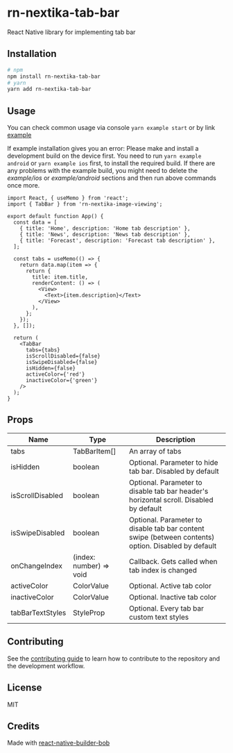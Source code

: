 # rn-nextika-tab-bar

React Native library for implementing tab bar

## Installation

  ```sh
# npm
npm install rn-nextika-tab-bar
# yarn
yarn add rn-nextika-tab-bar
```

## Usage
You can check common usage via console `yarn example start` or by link [example](./example/src/components/Content.tsx)

If example installation gives you an error: Please make and install a development build on the device first.
You need to run `yarn example android` or `yarn example ios` first, to install the required build.
If there are any problems with the example build, you might need to delete the *example/ios* or *example/android*
sections and then run above commands once more.

```tsx
import React, { useMemo } from 'react';
import { TabBar } from 'rn-nextika-image-viewing';

export default function App() {
  const data = [
    { title: 'Home', description: 'Home tab description' },
    { title: 'News', description: 'News tab description' },
    { title: 'Forecast', description: 'Forecast tab description' },
  ];

  const tabs = useMemo(() => {
    return data.map(item => {
      return {
        title: item.title,
        renderContent: () => (
          <View>
            <Text>{item.description}</Text>
          </View>
        ),
      };
    });
  }, []);

  return (
    <TabBar
      tabs={tabs}
      isScrollDisabled={false}
      isSwipeDisabled={false}
      isHidden={false}
      activeColor={'red'}
      inactiveColor={'green'}
    />
  );
}
```

## Props

| Name                 | Type                     | Description                                                                                         |
|----------------------|--------------------------|-----------------------------------------------------------------------------------------------------|
| tabs                 | TabBarItem[]             | An array of tabs                                                                                    |
| isHidden             | boolean                  | Optional. Parameter to hide tab bar. Disabled by default                                            |
| isScrollDisabled     | boolean                  | Optional. Parameter to disable tab bar header's horizontal scroll. Disabled by default              |
| isSwipeDisabled      | boolean                  | Optional. Parameter to disable tab bar content swipe (between contents) option. Disabled by default |                                                                                                    |
| onChangeIndex        | (index: number) => void  | Callback. Gets called when tab index is changed                                                     |                                                                                                    |
| activeColor          | ColorValue               | Optional. Active tab color                                                                          |                                                                                                    |
| inactiveColor        | ColorValue               | Optional. Inactive tab color                                                                        |                                                                                                    |
| tabBarTextStyles     | StyleProp<TextStyle>     | Optional. Every tab bar custom text styles                                                          |                                                                                                    |

## Contributing

See the [contributing guide](CONTRIBUTING.md) to learn how to contribute to the repository and the development workflow.

## License

MIT

## Credits

Made with [react-native-builder-bob](https://github.com/callstack/react-native-builder-bob)
